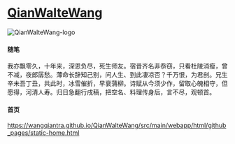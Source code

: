 # [QianWalteWang](https://wangqiantra.github.io/QianWalteWang/src/main/webapp/html/github_pages/static-home.html)
![QianWalteWang-logo](https://wangqiantra.github.io/QianWalteWang/src/main/webapp/html/base/imgs/qwaltewang-logo.svg)
#### 随笔
我亦飘零久，十年来，深恩负尽，死生师友。宿昔齐名非忝窃，只看杜陵消瘦，曾不减，夜郎孱愁。薄命长辞知己别，问人生、到此凄凉否？千万恨，为君剖。兄生辛未吾丁丑，共此时，冰雪催折，早衰蒲柳。诗赋从今须少作，留取心魄相守，但愿得，河清人寿。归日急翻行戌稿，把空名、料理传身后，言不尽，观顿首。

#### 首页
https://wangqiantra.github.io/QianWalteWang/src/main/webapp/html/github_pages/static-home.html

  
